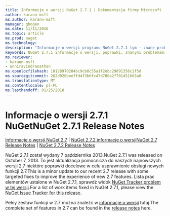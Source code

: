 ```yaml
---
title: Informacje o wersji NuGet 2.7.1 | Dokumentacja firmy Microsoft
author: karann-msft
ms.author: karann-msft
manager: ghogen
ms.date: 11/11/2016
ms.topic: article
ms.prod: nuget
ms.technology: 
description: "Informacje o wersji programu NuGet 2.7.1 tym — znane problemy, poprawki, dodatkowe funkcje i dcr."
keywords: NuGet 2.7.1 informacje o wersji, poprawki, znanymi problemami, nowe funkcje, dcr
ms.reviewer:
- karann-msft
- unniravindranathan
ms.openlocfilehash: 10128970204bc9cb8c55a1f2ebc29891356c2f5d
ms.sourcegitcommit: 262d026beeffd4f3b6fc47d780a2f701451663a8
ms.translationtype: MT
ms.contentlocale: pl-PL
ms.lasthandoff: 01/25/2018
---
```

# <a name="nuget-271-release-notes"></a><span data-ttu-id="9036b-104">Informacje o wersji 2.7.1 NuGet</span><span class="sxs-lookup"><span data-stu-id="9036b-104">NuGet 2.7.1 Release Notes</span></span>

<span data-ttu-id="9036b-105">[Informacje o wersji NuGet 2.7](../release-notes/nuget-2.7.md) | [NuGet 2.7.2 informacje o wersji](../release-notes/nuget-2.7.2.md)</span><span class="sxs-lookup"><span data-stu-id="9036b-105">[NuGet 2.7 Release Notes](../release-notes/nuget-2.7.md) | [NuGet 2.7.2 Release Notes](../release-notes/nuget-2.7.2.md)</span></span>

<span data-ttu-id="9036b-106">NuGet 2.7.1 został wydany 7 października 2013.</span><span class="sxs-lookup"><span data-stu-id="9036b-106">NuGet 2.7.1 was released on October 7, 2013.</span></span>  <span data-ttu-id="9036b-107">To jest aktualizacja pomocnicza do naszych najnowszych wersji 2.7 niektóre poprawki docelowe w celu usprawnienie obsługi nowych funkcji 2.7.</span><span class="sxs-lookup"><span data-stu-id="9036b-107">This is a minor update to our recent 2.7 release with some targeted fixes to improve the experience of new 2.7 features.</span></span> <span data-ttu-id="9036b-108">Lista prac elementów ustalone w NuGet 2.7.1, sprawdź widok [NuGet Tracker problem w tej wersji](http://nuget.codeplex.com/workitem/list/advanced?keyword=&status=Closed&type=All&priority=All&release=NuGet%202.7.1&assignedTo=All&component=All&sortField=LastUpdatedDate&sortDirection=Descending&page=0).</span><span class="sxs-lookup"><span data-stu-id="9036b-108">For a list of work items fixed in NuGet 2.7.1, please view the [NuGet Issue Tracker for this release](http://nuget.codeplex.com/workitem/list/advanced?keyword=&status=Closed&type=All&priority=All&release=NuGet%202.7.1&assignedTo=All&component=All&sortField=LastUpdatedDate&sortDirection=Descending&page=0).</span></span>

<span data-ttu-id="9036b-109">Pełny zestaw funkcji w 2.7 można znaleźć w [informacje o wersji](../release-notes/nuget-2.7.md) tutaj.</span><span class="sxs-lookup"><span data-stu-id="9036b-109">The complete set of features in 2.7 can be found in the [release notes](../release-notes/nuget-2.7.md) here.</span></span>
